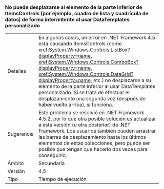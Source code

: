 ### <a name="intermittently-unable-to-scroll-to-bottom-item-in-itemscontrols-like-listbox-and-datagrid-when-using-custom-datatemplates"></a>No puede desplazarse al elemento de la parte inferior de ItemsControls (por ejemplo, cuadro de lista y cuadrícula de datos) de forma intermitente al usar DataTemplates personalizado

|   |   |
|---|---|
|Detalles|En algunos casos, un error en .NET Framework 4.5 está causando ItemsControls (como <xref:System.Windows.Controls.ListBox?displayProperty=name>, <xref:System.Windows.Controls.ComboBox?displayProperty=name>, <xref:System.Windows.Controls.DataGrid?displayProperty=name>, etc.) no desplazarse a su elemento de la parte inferior al usar DataTemplates personalizado. Si se trata de efectuar el desplazamiento una segunda vez (después de haber vuelto arriba), sí funciona.|
|Sugerencia|Este problema se resolvió en .NET Framework 4.5.2, por lo que otra posible solución es actualizar a esta versión (u otra posterior) de .NET Framework. Los usuarios también pueden arrastrar las barras de desplazamiento hasta los últimos elementos de estas colecciones, pero puede ser posible que tengan que hacerlo dos veces para conseguirlo.|
|Ámbito|Secundaria|
|Versión|4.5|
|Tipo|Tiempo de ejecución|

